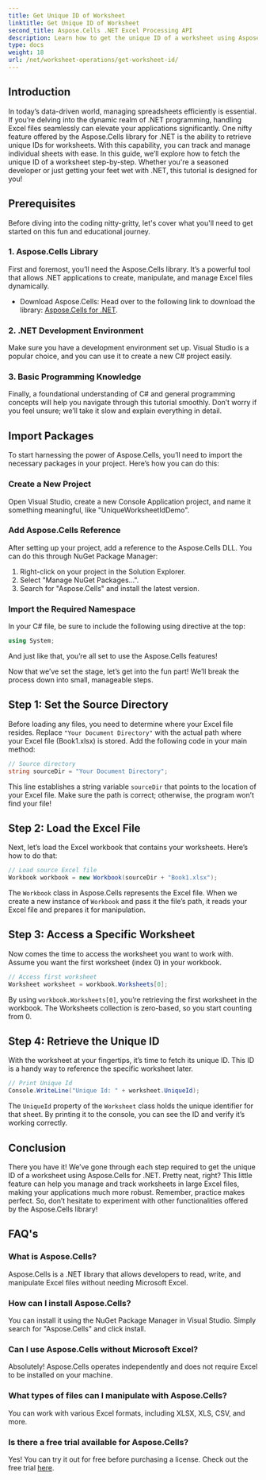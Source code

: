 ```yaml
---
title: Get Unique ID of Worksheet
linktitle: Get Unique ID of Worksheet
second_title: Aspose.Cells .NET Excel Processing API
description: Learn how to get the unique ID of a worksheet using Aspose.Cells for .NET with this step-by-step guide. Manage your spreadsheets more efficiently.
type: docs
weight: 18
url: /net/worksheet-operations/get-worksheet-id/
---
```

## Introduction
In today’s data-driven world, managing spreadsheets efficiently is essential. If you’re delving into the dynamic realm of .NET programming, handling Excel files seamlessly can elevate your applications significantly. One nifty feature offered by the Aspose.Cells library for .NET is the ability to retrieve unique IDs for worksheets. With this capability, you can track and manage individual sheets with ease. In this guide, we’ll explore how to fetch the unique ID of a worksheet step-by-step. Whether you're a seasoned developer or just getting your feet wet with .NET, this tutorial is designed for you!
## Prerequisites
Before diving into the coding nitty-gritty, let's cover what you'll need to get started on this fun and educational journey.
### 1. Aspose.Cells Library
First and foremost, you’ll need the Aspose.Cells library. It’s a powerful tool that allows .NET applications to create, manipulate, and manage Excel files dynamically. 
- Download Aspose.Cells: Head over to the following link to download the library: [Aspose.Cells for .NET](https://releases.aspose.com/cells/net/).
### 2. .NET Development Environment
Make sure you have a development environment set up. Visual Studio is a popular choice, and you can use it to create a new C# project easily.
### 3. Basic Programming Knowledge
Finally, a foundational understanding of C# and general programming concepts will help you navigate through this tutorial smoothly. Don’t worry if you feel unsure; we’ll take it slow and explain everything in detail.
## Import Packages
To start harnessing the power of Aspose.Cells, you’ll need to import the necessary packages in your project. Here’s how you can do this:
### Create a New Project
Open Visual Studio, create a new Console Application project, and name it something meaningful, like "UniqueWorksheetIdDemo".
### Add Aspose.Cells Reference
After setting up your project, add a reference to the Aspose.Cells DLL. You can do this through NuGet Package Manager:
1. Right-click on your project in the Solution Explorer.
2. Select "Manage NuGet Packages…".
3. Search for "Aspose.Cells" and install the latest version.
### Import the Required Namespace
In your C# file, be sure to include the following using directive at the top:
```csharp
using System;
```
And just like that, you’re all set to use the Aspose.Cells features!

Now that we’ve set the stage, let’s get into the fun part! We’ll break the process down into small, manageable steps.
## Step 1: Set the Source Directory
Before loading any files, you need to determine where your Excel file resides. Replace `"Your Document Directory"` with the actual path where your Excel file (Book1.xlsx) is stored.
Add the following code in your main method:
```csharp
// Source directory
string sourceDir = "Your Document Directory";
```
This line establishes a string variable `sourceDir` that points to the location of your Excel file. Make sure the path is correct; otherwise, the program won’t find your file!
## Step 2: Load the Excel File
Next, let’s load the Excel workbook that contains your worksheets. Here’s how to do that:
```csharp
// Load source Excel file
Workbook workbook = new Workbook(sourceDir + "Book1.xlsx");
```
The `Workbook` class in Aspose.Cells represents the Excel file. When we create a new instance of `Workbook` and pass it the file’s path, it reads your Excel file and prepares it for manipulation.
## Step 3: Access a Specific Worksheet
Now comes the time to access the worksheet you want to work with. Assume you want the first worksheet (index 0) in your workbook.
```csharp
// Access first worksheet
Worksheet worksheet = workbook.Worksheets[0];
```
By using `workbook.Worksheets[0]`, you’re retrieving the first worksheet in the workbook. The Worksheets collection is zero-based, so you start counting from 0.
## Step 4: Retrieve the Unique ID
With the worksheet at your fingertips, it’s time to fetch its unique ID. This ID is a handy way to reference the specific worksheet later.
```csharp
// Print Unique Id
Console.WriteLine("Unique Id: " + worksheet.UniqueId);
```
The `UniqueId` property of the `Worksheet` class holds the unique identifier for that sheet. By printing it to the console, you can see the ID and verify it’s working correctly. 
## Conclusion
There you have it! We’ve gone through each step required to get the unique ID of a worksheet using Aspose.Cells for .NET. Pretty neat, right? This little feature can help you manage and track worksheets in large Excel files, making your applications much more robust. Remember, practice makes perfect. So, don’t hesitate to experiment with other functionalities offered by the Aspose.Cells library!
## FAQ's
### What is Aspose.Cells?
Aspose.Cells is a .NET library that allows developers to read, write, and manipulate Excel files without needing Microsoft Excel.
### How can I install Aspose.Cells?
You can install it using the NuGet Package Manager in Visual Studio. Simply search for "Aspose.Cells" and click install.
### Can I use Aspose.Cells without Microsoft Excel?
Absolutely! Aspose.Cells operates independently and does not require Excel to be installed on your machine.
### What types of files can I manipulate with Aspose.Cells?
You can work with various Excel formats, including XLSX, XLS, CSV, and more.
### Is there a free trial available for Aspose.Cells?
Yes! You can try it out for free before purchasing a license. Check out the free trial [here](https://releases.aspose.com/).
